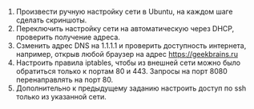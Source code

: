 1. Произвести ручную настройку сети в Ubuntu, на каждом шаге сделать скриншоты.
2. Переключить настройку сети на автоматическую через DHCP, проверить получение адреса.
3. Сзменить адрес DNS на 1.1.1.1 и проверить доступность интернета, например, открыв любой браузер на адрес https://geekbrains.ru
4. Настроить правила iptables, чтобы из внешней сети можно было обратиться только к портам 80 и 443. Запросы на порт 8080 перенаправлять на порт 80.
5. Дополнительно к предыдущему заданию настроить доступ по ssh только из указанной сети.
